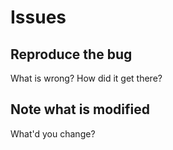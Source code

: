 # Issues

## Reproduce the bug

What is wrong? How did it get there?

## Note what is modified

What'd you change?
